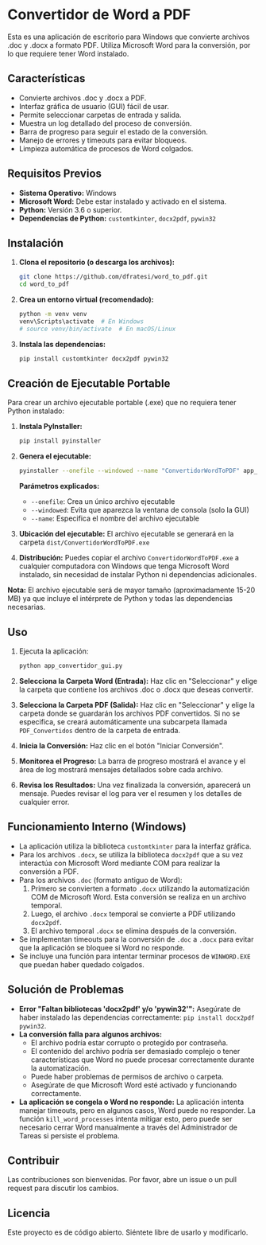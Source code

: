 <!-- filepath: c:\Users\CCT\projects\docx2pdf\README.md -->

# Convertidor de Word a PDF

Esta es una aplicación de escritorio para Windows que convierte archivos .doc y .docx a formato PDF. Utiliza Microsoft Word para la conversión, por lo que requiere tener Word instalado.

## Características

- Convierte archivos .doc y .docx a PDF.
- Interfaz gráfica de usuario (GUI) fácil de usar.
- Permite seleccionar carpetas de entrada y salida.
- Muestra un log detallado del proceso de conversión.
- Barra de progreso para seguir el estado de la conversión.
- Manejo de errores y timeouts para evitar bloqueos.
- Limpieza automática de procesos de Word colgados.

## Requisitos Previos

- **Sistema Operativo:** Windows
- **Microsoft Word:** Debe estar instalado y activado en el sistema.
- **Python:** Versión 3.6 o superior.
- **Dependencias de Python:** `customtkinter`, `docx2pdf`, `pywin32`

## Instalación

1. **Clona el repositorio (o descarga los archivos):**

   ```bash
   git clone https://github.com/dfratesi/word_to_pdf.git
   cd word_to_pdf
   ```

2. **Crea un entorno virtual (recomendado):**

   ```bash
   python -m venv venv
   venv\Scripts\activate  # En Windows
   # source venv/bin/activate  # En macOS/Linux
   ```

3. **Instala las dependencias:**

   ```bash
   pip install customtkinter docx2pdf pywin32
   ```

## Creación de Ejecutable Portable

Para crear un archivo ejecutable portable (.exe) que no requiera tener Python instalado:

1. **Instala PyInstaller:**

   ```bash
   pip install pyinstaller
   ```

2. **Genera el ejecutable:**

   ```bash
   pyinstaller --onefile --windowed --name "ConvertidorWordToPDF" app_convertidor_gui.py
   ```

   **Parámetros explicados:**
   - `--onefile`: Crea un único archivo ejecutable
   - `--windowed`: Evita que aparezca la ventana de consola (solo la GUI)
   - `--name`: Especifica el nombre del archivo ejecutable

3. **Ubicación del ejecutable:**
   El archivo ejecutable se generará en la carpeta `dist/ConvertidorWordToPDF.exe`

4. **Distribución:**
   Puedes copiar el archivo `ConvertidorWordToPDF.exe` a cualquier computadora con Windows que tenga Microsoft Word instalado, sin necesidad de instalar Python ni dependencias adicionales.

**Nota:** El archivo ejecutable será de mayor tamaño (aproximadamente 15-20 MB) ya que incluye el intérprete de Python y todas las dependencias necesarias.

## Uso

1. Ejecuta la aplicación:

   ```bash
   python app_convertidor_gui.py
   ```

2. **Selecciona la Carpeta Word (Entrada):** Haz clic en "Seleccionar" y elige la carpeta que contiene los archivos .doc o .docx que deseas convertir.
3. **Selecciona la Carpeta PDF (Salida):** Haz clic en "Seleccionar" y elige la carpeta donde se guardarán los archivos PDF convertidos. Si no se especifica, se creará automáticamente una subcarpeta llamada `PDF_Convertidos` dentro de la carpeta de entrada.
4. **Inicia la Conversión:** Haz clic en el botón "Iniciar Conversión".
5. **Monitorea el Progreso:** La barra de progreso mostrará el avance y el área de log mostrará mensajes detallados sobre cada archivo.
6. **Revisa los Resultados:** Una vez finalizada la conversión, aparecerá un mensaje. Puedes revisar el log para ver el resumen y los detalles de cualquier error.

## Funcionamiento Interno (Windows)

- La aplicación utiliza la biblioteca `customtkinter` para la interfaz gráfica.
- Para los archivos `.docx`, se utiliza la biblioteca `docx2pdf` que a su vez interactúa con Microsoft Word mediante COM para realizar la conversión a PDF.
- Para los archivos `.doc` (formato antiguo de Word):
  1. Primero se convierten a formato `.docx` utilizando la automatización COM de Microsoft Word. Esta conversión se realiza en un archivo temporal.
  2. Luego, el archivo `.docx` temporal se convierte a PDF utilizando `docx2pdf`.
  3. El archivo temporal `.docx` se elimina después de la conversión.
- Se implementan timeouts para la conversión de `.doc` a `.docx` para evitar que la aplicación se bloquee si Word no responde.
- Se incluye una función para intentar terminar procesos de `WINWORD.EXE` que puedan haber quedado colgados.

## Solución de Problemas

- **Error "Faltan bibliotecas 'docx2pdf' y/o 'pywin32'":**
  Asegúrate de haber instalado las dependencias correctamente: `pip install docx2pdf pywin32`.
- **La conversión falla para algunos archivos:**
  - El archivo podría estar corrupto o protegido por contraseña.
  - El contenido del archivo podría ser demasiado complejo o tener características que Word no puede procesar correctamente durante la automatización.
  - Puede haber problemas de permisos de archivo o carpeta.
  - Asegúrate de que Microsoft Word esté activado y funcionando correctamente.
- **La aplicación se congela o Word no responde:**
  La aplicación intenta manejar timeouts, pero en algunos casos, Word puede no responder. La función `kill_word_processes` intenta mitigar esto, pero puede ser necesario cerrar Word manualmente a través del Administrador de Tareas si persiste el problema.

## Contribuir

Las contribuciones son bienvenidas. Por favor, abre un issue o un pull request para discutir los cambios.

## Licencia

Este proyecto es de código abierto. Siéntete libre de usarlo y modificarlo.
